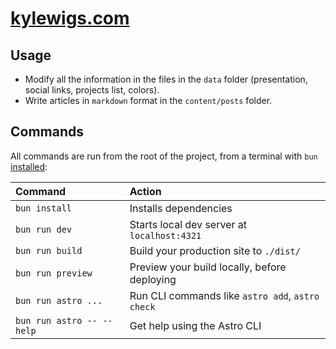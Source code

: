 # [kylewigs.com](https://kylewigs.com)

## Usage

- Modify all the information in the files in the `data` folder (presentation, social links, projects list, colors).
- Write articles in `markdown` format in the `content/posts` folder.

## Commands

All commands are run from the root of the project, from a terminal with `bun` [installed](https://bun.sh/):

| Command                    | Action                                           |
| :------------------------- | :----------------------------------------------- |
| `bun install`             | Installs dependencies                            |
| `bun run dev`             | Starts local dev server at `localhost:4321`      |
| `bun run build`           | Build your production site to `./dist/`          |
| `bun run preview`         | Preview your build locally, before deploying     |
| `bun run astro ...`       | Run CLI commands like `astro add`, `astro check` |
| `bun run astro -- --help` | Get help using the Astro CLI                     |
